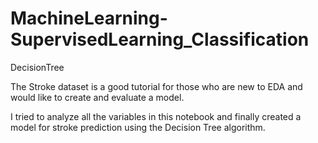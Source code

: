 # MachineLearning-SupervisedLearning_Classification
DecisionTree

The Stroke dataset is a good tutorial for those who are new to EDA and would like to create and evaluate a model.

I tried to analyze all the variables in this notebook and finally created a model for stroke prediction using the Decision Tree algorithm.
